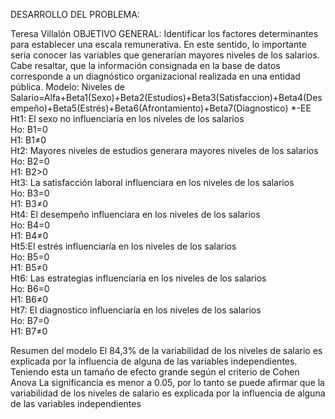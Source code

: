 DESARROLLO DEL PROBLEMA: 

Teresa Villalón
OBJETIVO GENERAL: Identificar los factores determinantes para establecer una escala remunerativa. En este sentido, lo importante sería conocer las variables que generarían mayores niveles de los salarios. Cabe resaltar, que la información consignada en la base de datos corresponde a un diagnóstico organizacional realizada en una entidad pública.
Modelo:
 Niveles de Salario=Alfa+Beta1(Sexo)+Beta2(Estudios)+Beta3(Satisfaccion)+Beta4(Desempeño)+Beta5(Estrés)+Beta6(Afrontamiento)+Beta7(Diagnostico) *-EE
Ht1: El sexo no influenciaría en los niveles de los salarios	 
Ho: B1=0	 	 	 	 	 
H1: B1≠0	 	 	 	 	 
Ht2: Mayores niveles de estudios generara mayores  niveles de los salarios
Ho: B2=0	 	 	 	 	 
H1: B2>0	 	 	 	 	 
Ht3: La satisfacción laboral influenciara en los niveles de los salarios	 
Ho: B3=0	 	 	 	 	 
H1: B3≠0	 	 	 	 	 
Ht4: El desempeño influenciara en los niveles de los salarios	 
Ho: B4=0	 	 	 	 	 
H1: B4≠0	 	 	 	 	 
Ht5:El  estrés influenciaría en los niveles de los salarios	 	 
Ho: B5=0	 	 	 	 	 
H1: B5≠0	 	 	 	 	 
Ht6: Las estrategias  influenciaría en los niveles de los salarios	 
Ho: B6=0	 	 	 	 	 
H1: B6≠0	 	 	 	 	 
Ht7: El diagnostico  influenciaría en los niveles de los salarios	 
Ho: B7=0	 	 	 	 	 
H1: B7≠0	 	 	 	 	 

Resumen del modelo 
El 84,3% de la variabilidad de los niveles de salario es explicada por la influencia de alguna de las variables independientes. Teniendo esta un tamaño de efecto grande según el criterio de Cohen
Anova 
La significancia es menor a 0.05, por lo tanto se puede afirmar que la variabilidad de los niveles de salario es explicada por la influencia de alguna de las variables independientes
